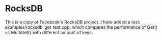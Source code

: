# RocksDB
This is a copy of Facebook's RocksDB project. I have added a test: examples/rocksdb_get_test.cpp, which compares the performance of Get() vs MultiGet() with different amount of keys.
